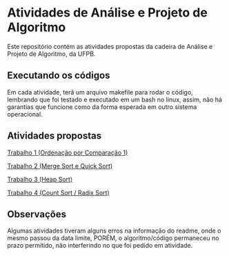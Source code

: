 # Atividades de Análise e Projeto de Algoritmo

Este repositório contém as atividades propostas da cadeira de Análise e Projeto de Algoritmo, da UFPB.

## Executando os códigos

Em cada atividade, terá um arquivo makefile para rodar o código, lembrando que foi testado e executado em um bash no linux, assim, não há garantias que funcione como da forma esperada em outro sistema operacional.

## Atividades propostas

[Trabalho 1 (Ordenação por Comparação 1)](https://github.com/nycholassousa/AtividadeAPA/tree/master/Atividade%201)

[Trabalho 2 (Merge Sort e Quick Sort)](https://github.com/nycholassousa/AtividadeAPA/tree/master/Atividade%202)

[Trabalho 3 (Heap Sort)](https://github.com/nycholassousa/AtividadeAPA/tree/master/Atividade%203)

[Trabalho 4 (Count Sort / Radix Sort)](https://github.com/nycholassousa/AtividadeAPA/tree/master/Atividade%204)

## Observações

Algumas atividades tiveram alguns erros na informação do readme, onde o mesmo passou da data limite, PORÉM, o algoritmo/código permaneceu no prazo permitido, não interferindo no que foi pedido em atividade.